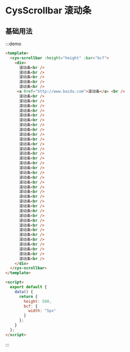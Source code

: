 <script>
  module.exports = {
    data() {
      return {
        height: 500,
        bcf: {
          width: "5px"
        }
      };
    }
  };
</script>

# CysScrollbar 滚动条

## 基础用法

:::demo

```html
<template>
  <cys-scrollbar :height="height" :bar="bcf">
    <div>
      滚动条<br />
      滚动条<br />
      滚动条<br />
      滚动条<br />
      滚动条<br />
     <a href="http://www.baidu.com">滚动条</a> <br />
      滚动条<br />
      滚动条<br />
      滚动条<br />
      滚动条<br />
      滚动条<br />
      滚动条<br />
      滚动条<br />
      滚动条<br />
      滚动条<br />
      滚动条<br />
      滚动条<br />
      滚动条<br />
      滚动条<br />
      滚动条<br />
      滚动条<br />
      滚动条<br />
      滚动条<br />
      滚动条<br />
      滚动条<br />
      滚动条<br />
      滚动条<br />
      滚动条<br />
      滚动条<br />
      滚动条<br />
      滚动条<br />
      滚动条<br />
      滚动条<br />
      滚动条<br />
      滚动条<br />
      滚动条<br />
      滚动条<br />
      滚动条<br />
      滚动条<br />
      滚动条<br />
      滚动条<br />
    </div>
  </cys-scrollbar>
</template>

<script>
  export default {
    data() {
      return {
        height: 500,
        bcf: {
          width: "5px"
        }
      };
    }
  };
</script>
```

:::
